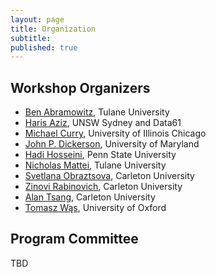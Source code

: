 ```yaml
---
layout: page
title: Organization
subtitle:
published: true
---
```


## Workshop Organizers
* [Ben Abramowitz](https://benabramowitz.github.io/), Tulane University
* [Haris Aziz](https://research.unsw.edu.au/people/associate-professor-haris-aziz), UNSW Sydney and Data61
* [Michael Curry](https://currymj.github.io/), University of Illinois Chicago
* [John P. Dickerson](http://jpdickerson.com/), University of Maryland
* [Hadi Hosseini](https://faculty.ist.psu.edu/hadi/), Penn State University
* [Nicholas Mattei](http://www.nickmattei.net/), Tulane University
* [Svetlana Obraztsova](https://carleton.ca/scs/people/svetlana-obraztsova/), Carleton University
* [Zinovi Rabinovich](https://carleton.ca/scs/people/zinovi-rabinovich/), Carleton University
* [Alan Tsang](https://people.scs.carleton.ca/~alantsang/), Carleton University
* [Tomasz Wąs](https://www.mimuw.edu.pl/~twas/), University of Oxford

## Program Committee
TBD
<!--
Shiri Alouf-Heffetz (Ben Gurion University)<br>
Ben Armstrong (University of Waterloo)<br>
Lorenzo Bastianello (Ca' Foscari University of Venice)<br>
Nawal Benabbou (Sorbonne Université - LIP6)<br>
Márton Benedek (Centre for Economic and Regional Studies)<br>
Martin Bullinger (University of Oxford)<br>
Margarida Carvalho (Université de Montréal)<br>
Po-An Chen (National Yang Ming Chiao Tung University)<br>
Sankarshan Damle (IIIT, Hyderabad)<br>
Aurélien Delage (INSA)<br>
Théo Delemazure (Paris Dauphine University)<br>
Edith Elkind (University of Oxford)<br>
Gabor Erdelyi (University of Canterbury)<br>
Roy Fairstein (BGU)<br>
Piotr Faliszewski (AGH University)<br>
Serge Gaspers (UNSW Sydney)<br>
Athina Georgara (Artificial Intelligence Research Institute (IIIA), CSIC)<br>
Denizalp Goktas (Brown University)<br>
Amy R. Greenwald (Brown University)<br>
Sujit Gujar (Machine Learning Laboratory, International Institute of Information Technology, Hyderabad)<br>
Noam Hazon (Ariel University)<br>
Mehmet S. Ismail (King's College London)<br>
Atsushi Iwasaki (University of Electro-Communications)<br>
Joshua Kavner (Rensselaer Polytechnic Institute)<br>
Marina L. Knittel (University of Maryland, College Park)<br>
Alexander Lam (City University of Hong Kong)<br>
Patrick Lederer (Technische Universität München)<br>
Grzegorz Lisowski (AGH University)<br>
Buhong Liu (King's College London)<br>
Aghaheybat Mammadov (Pennsylvania State University)<br>
Reshef Meir (Technion)<br>
Caspar Oesterheld (Carnegie Mellon University)<br>
Josue Ortega (Queen's University Belfast)<br>
Manisha Padala (Machine Learning Lab, International Institute of Information Technology, Hyderabad)<br>
Laurent Perrussel (University of Toulouse 1)<br>
Baharak Rastegari (University of Southampton)<br>
Sanjukta Roy (University of Leeds)<br>
Šimon Schierreich (Czech Technical University in Prague)<br>
Rik Sengupta (University of Massachusetts Amherst)<br>
Aditi Sethia (IIT Gandhinagar)<br>
Sofia Simola (TU Wien)<br>
A. R. Sricharan (University of Vienna)<br>
Errikos Streviniotis (Technical University of Crete)<br>
Martin Strobel (National University of Singapore)<br>
Warut Suksompong (National University of Singapore)<br>
Ankang Sun (Department of Computing The Hong Kong Polytechnic University)<br>
Zhaohong Sun (Kyushu University)<br>
Sam Taggart (Oberlin College)<br>
Rohit Vaish (Indian Institute of Technology Delhi)<br>
Victor Verdugo (Universidad de O'Higgins)<br>
Vignesh Viswanathan (University of Massachusetts, Amherst)<br>
Toby Walsh (UNSW Sydney)<br>
Anaëlle Wilczynski (CentraleSupélec)<br>
Lirong Xia (RPI)<br>
Vahid Yazdanpanah (University of Southampton)<br>
Guanghui Yu (Washington University in St. Louis)<br>
Dengji Zhao (ShanghaiTech University)<br>
-->

<!--
| Name | Institution | 
|----------|-------------|
-->



